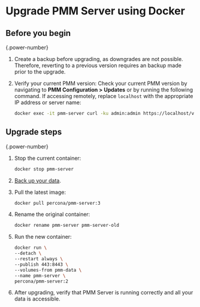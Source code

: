 # Upgrade PMM Server using Docker

## Before you begin
{.power-number}

1. Create a backup before upgrading, as downgrades are not possible. Therefore, reverting to a previous version requires an backup made prior to the upgrade.

2. Verify your current PMM version: Check your current PMM version by navigating to **PMM Configuration > Updates** or by running the following command. If accessing remotely, replace `localhost` with the appropriate IP address or server name:

    ```sh
   docker exec -it pmm-server curl -ku admin:admin https://localhost/v1/version
    ```

## Upgrade steps
{.power-number}

1. Stop the current container:

   ```sh
   docker stop pmm-server
   ```

2. [Back up your data](../install-pmm/install-pmm-server/baremetal/docker/backup_container.md).

3. Pull the latest image:

   ```sh
   docker pull percona/pmm-server:3
   ```

4. Rename the original container:

   ```sh
   docker rename pmm-server pmm-server-old
   ```

5. Run the new container:

   ```sh
   docker run \
   --detach \
   --restart always \
   --publish 443:8443 \
   --volumes-from pmm-data \
   --name pmm-server \
   percona/pmm-server:2
   ```

6. After upgrading, verify that PMM Server is running correctly and all your data is accessible.
